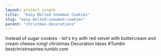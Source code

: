 ```yaml
---
layout: project_single
title:  "Easy Melted Snowman Cookies"
slug: "easy-melted-snowman-cookies"
parent: "christmas-decorations"
---
```

Instead of sugar cookies - let's try with red velvet with buttercream and cream cheese icing! christmas Decoration Ideas #Tumblr  bestchristmastree.tumblr.com
